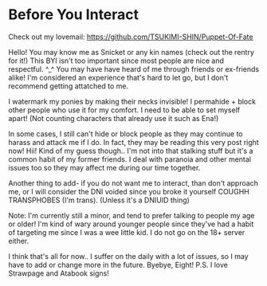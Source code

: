 # Before You Interact

Check out my lovemail: https://github.com/TSUKIMI-SHIN/Puppet-Of-Fate

Hello! You may know me as Snicket or any kin names (check out the rentry for it!) This BYI isn't too important since most people are nice and respectful. ^_^
You may have have heard of me through friends or ex-friends alike! I'm considered an experience that's hard to let go, but I don't recommend getting attatched to me.

I watermark my ponies by making their necks invisible! I permahide + block other people who use it for my comfort. I need to be able to set myself apart! (Not counting characters that already use it such as Ena!)

In some cases, I still can't hide or block people as they may continue to harass and attack me if I do. In fact, they may be reading this very post right now! Hii! Kind of my guess though.. I'm not into that stalking stuff but it's a common habit of my former friends. I deal with paranoia and other mental issues too so they may affect me during our time together.

Another thing to add- if you do not want me to interact, than don't approach me, or I will consider the DNI voided since you broke it yourself COUGHH TRANSPHOBES (I'm trans). (Unless it's a DNIUID thing)

Note: I'm currently still a minor, and tend to prefer talking to people my age or older! I'm kind of wary around younger people since they've had a habit of targeting me since I was a wee little kid. I do not go on the 18+ server either.

I think that's all for now.. I suffer on the daily with a lot of issues, so I may have to add or change more in the future. Byebye, Eight!
P.S. I love Strawpage and Atabook signs!
